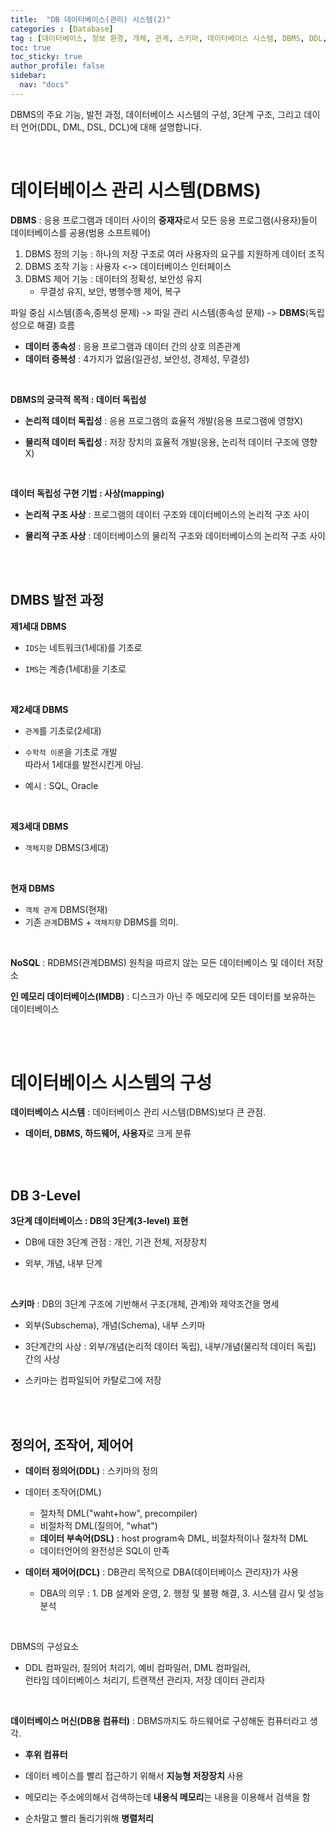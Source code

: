 ```yaml
---
title:  "DB 데이터베이스(관리) 시스템(2)"
categories : [Database]
tag : [데이터베이스, 정보 환경, 개체, 관계, 스키마, 데이터베이스 시스템, DBMS, DDL, DML, DSL, DCL]
toc: true
toc_sticky: true
author_profile: false
sidebar:
  nav: "docs"
---
```




DBMS의 주요 기능, 발전 과정, 데이터베이스 시스템의 구성, 3단계 구조, 그리고 데이터 언어(DDL, DML, DSL, DCL)에 대해 설명합니다.

<br>

# 데이터베이스 관리 시스템(DBMS)

**DBMS** : 응용 프로그램과 데이터 사이의 **중재자**로서 모든 응용 프로그램(사용자)들이 데이터베이스를 공용(범용 소프트웨어)

1. DBMS 정의 기능 : 하나의 저장 구조로 여러 사용자의 요구를 지원하게 데이터 조직
2. DBMS 조작 기능 : 사용자 <-> 데이터베이스 인터페이스
3. DBMS 제어 기능 : 데이터의 정확성, 보안성 유지
   * 무결성 유지, 보안, 병행수행 제어, 복구

파일 중심 시스템(종속,중복성 문제) -> 파일 관리 시스템(종속성 문제) -> **DBMS**(독립성으로 해결) 흐름

* **데이터 종속성** : 응용 프로그램과 데이터 간의 상호 의존관계
* **데이터 중복성** : 4가지가 없음(일관성, 보안성, 경제성, 무결성)

<br>

**DBMS의 궁극적 목적 : 데이터 독립성**

* **논리적 데이터 독립성** : 응용 프로그램의 효율적 개발(응용 프로그램에 영향X)

* **물리적 데이터 독립성** : 저장 장치의 효율적 개발(응용, 논리적 데이터 구조에 영향X)

<br>

**데이터 독립성 구현 기법 : 사상(mapping)**

* **논리적 구조 사상** : 프로그램의 데이터 구조와 데이터베이스의 논리적 구조 사이

* **물리적 구조 사상** : 데이터베이스의 물리적 구조와 데이터베이스의 논리적 구조 사이

<br><br>

## DMBS 발전 과정

**제1세대 DBMS**

* `IDS`는 네트워크(1세대)를 기초로

* `IMS`는 계층(1세대)을 기초로

<br>

**제2세대 DBMS**

* `관계`를 기초로(2세대) 
* `수학적 이론`을 기초로 개발   
  따라서 1세대를 발전시킨게 아님.

* 예시 : SQL, Oracle

<br>

**제3세대 DBMS**

* `객체지향` DBMS(3세대)

<br>

**현재 DBMS**

* `객체 관계` DBMS(현재)
* 기존 `관계`DBMS + `객체지향` DBMS를 의미.

<br>

**NoSQL** : RDBMS(관계DBMS) 원칙을 따르지 않는 모든 데이터베이스 및 데이터 저장소

**인 메모리 데이터베이스(IMDB)** : 디스크가 아닌 주 메모리에 모든 데이터를 보유하는 데이터베이스

<br><br>

# 데이터베이스 시스템의 구성

**데이터베이스 시스템** : 데이터베이스 관리 시스템(DBMS)보다 큰 관점.

* **데이터, DBMS, 하드웨어, 사용자**로 크게 분류

<br><br>

## DB 3-Level

**3단계 데이터베이스 : DB의 3단계(3-level) 표현**

* DB에 대한 3단계 관점 : 개인, 기관 전체, 저장장치

* 외부, 개념, 내부 단계

<br>

**스키마** : DB의 3단계 구조에 기반해서 구조(개체, 관계)와 제약조건을 명세

* 외부(Subschema), 개념(Schema), 내부 스키마

* 3단계간의 사상 : 외부/개념(논리적 데이터 독립), 내부/개념(물리적 데이터 독립) 간의 사상

* 스키마는 컴파일되어 카탈로그에 저장

<br><br>

## 정의어, 조작어, 제어어

* **데이터 정의어(DDL)** : 스키마의 정의

* 데이터 조작어(DML)
  * 절차적 DML("waht+how", precompiler)
  * 비절차적 DML(질의어, "what")
  * **데이터 부속어(DSL)** : host program속 DML, 비절차적이나 절차적 DML
  * 데이터언어의 완전성은 SQL이 만족

* **데이터 제어어(DCL)** : DB관리 목적으로 DBA(데이터베이스 관리자)가 사용
  * DBA의 의무 : 1. DB 설계와 운영, 2. 행정 및 불평 해결, 3. 시스템 감시 및 성능 분석

<br>

DBMS의 구성요소

* DDL 컴파일러, 질의어 처리기, 예비 컴파일러, DML 컴파일러,  
  런타임 데이터베이스 처리기, 트랜잭션 관리자, 저장 데이터 관리자

<br>

**데이터베이스 머신(DB용 컴퓨터)** : DBMS까지도 하드웨어로 구성해둔 컴퓨터라고 생각.

* **후위 컴퓨터**

* 데이터 베이스를 빨리 접근하기 위해서 **지능형 저장장치** 사용

* 메모리는 주소에의해서 검색하는데 **내용식 메모리**는 내용을 이용해서 검색을 함

* 순차말고 빨리 돌리기위해 **병렬처리**

​    
